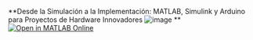 **Desde la Simulación a la Implementación: MATLAB, Simulink y Arduino para Proyectos de Hardware Innovadores
![image](https://github.com/gabyarellano/ArduinoEngineeringKit/assets/80910167/8c6f0640-e56e-4cc1-9b54-1de13a208c6c)
**[![Open in MATLAB Online](https://www.mathworks.com/images/responsive/global/open-in-matlab-online.svg)](https://matlab.mathworks.com/open/github/v1?repo=gabyarellano/ArduinoEngineeringKit)
